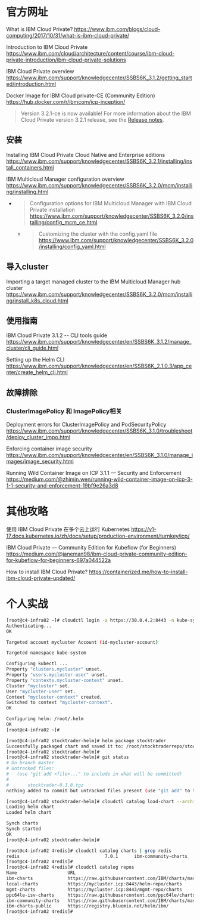 
# 官方网址

What is IBM Cloud Private? https://www.ibm.com/blogs/cloud-computing/2017/10/31/what-is-ibm-cloud-private/

Introduction to IBM Cloud Private https://www.ibm.com/cloud/architecture/content/course/ibm-cloud-private-introduction/ibm-cloud-private-solutions

IBM Cloud Private overview https://www.ibm.com/support/knowledgecenter/SSBS6K_3.1.2/getting_started/introduction.html

Docker Image for IBM Cloud private-CE (Community Edition) https://hub.docker.com/r/ibmcom/icp-inception/
> Version 3.2.1-ce is now available! For more information about the IBM Cloud Private version 3.2.1 release, see the [Release notes](https://www.ibm.com/support/knowledgecenter/SSBS6K_3.2.1/getting_started/whats_new.html).

## 安装

Installing IBM Cloud Private Cloud Native and Enterprise editions https://www.ibm.com/support/knowledgecenter/SSBS6K_3.2.1/installing/install_containers.html

IBM Multicloud Manager configuration overview https://www.ibm.com/support/knowledgecenter/SSBS6K_3.2.0/mcm/installing/installing.html
- > Configuration options for IBM Multicloud Manager with IBM Cloud Private installation https://www.ibm.com/support/knowledgecenter/SSBS6K_3.2.0/installing/config_mcm_ce.html
  * > Customizing the cluster with the config.yaml file https://www.ibm.com/support/knowledgecenter/SSBS6K_3.2.0/installing/config_yaml.html

## 导入cluster

Importing a target managed cluster to the IBM Multicloud Manager hub cluster https://www.ibm.com/support/knowledgecenter/SSBS6K_3.2.0/mcm/installing/install_k8s_cloud.html

## 使用指南

IBM Cloud Private 3.1.2 -- CLI tools guide https://www.ibm.com/support/knowledgecenter/en/SSBS6K_3.1.2/manage_cluster/cli_guide.html

Setting up the Helm CLI https://www.ibm.com/support/knowledgecenter/en/SSBS6K_2.1.0.3/app_center/create_helm_cli.html

## 故障排除

### ClusterImagePolicy 和 ImagePolicy相关

Deployment errors for ClusterImagePolicy and PodSecurityPolicy https://www.ibm.com/support/knowledgecenter/SSBS6K_3.1.0/troubleshoot/deploy_cluster_impo.html

Enforcing container image security https://www.ibm.com/support/knowledgecenter/en/SSBS6K_3.1.0/manage_images/image_security.html

Running Wild Container Image on ICP 3.1.1 — Security and Enforcement https://medium.com/@zhimin.wen/running-wild-container-image-on-icp-3-1-1-security-and-enforcement-19bf9e26a3d8

# 其他攻略

使用 IBM Cloud Private 在多个云上运行 Kubernetes https://v1-17.docs.kubernetes.io/zh/docs/setup/production-environment/turnkey/icp/

IBM Cloud Private — Community Edition for Kubeflow (for Beginners) https://medium.com/@janeman98/ibm-cloud-private-community-edition-for-kubeflow-for-beginners-697a044522a

How to install IBM Cloud Private? https://containerized.me/how-to-install-ibm-cloud-private-updated/

# 个人实战

```sh
[root@c4-infra02 ~]# cloudctl login -a https://30.0.4.2:8443 -n kube-system --skip-ssl-validation -u admin -p ${PASSWD}
Authenticating...
OK

Targeted account mycluster Account (id-mycluster-account)

Targeted namespace kube-system

Configuring kubectl ...
Property "clusters.mycluster" unset.
Property "users.mycluster-user" unset.
Property "contexts.mycluster-context" unset.
Cluster "mycluster" set.
User "mycluster-user" set.
Context "mycluster-context" created.
Switched to context "mycluster-context".
OK

Configuring helm: /root/.helm
OK
[root@c4-infra02 ~]#
```

```sh
[root@c4-infra02 stocktrader-helm]# helm package stocktrader
Successfully packaged chart and saved it to: /root/stocktraderrepo/stocktrader-helm/stocktrader-0.1.8.tgz
[root@c4-infra02 stocktrader-helm]#
[root@c4-infra02 stocktrader-helm]# git status
# On branch master
# Untracked files:
#   (use "git add <file>..." to include in what will be committed)
#
#       stocktrader-0.1.8.tgz
nothing added to commit but untracked files present (use "git add" to track)

[root@c4-infra02 stocktrader-helm]# cloudctl catalog load-chart --archive stocktrader-0.1.8.tgz --repo local-charts
Loading helm chart
Loaded helm chart

Synch charts
Synch started
OK
[root@c4-infra02 stocktrader-helm]#
```
```sh
[root@c4-infra02 4redis]# cloudctl catalog charts | grep redis
redis                                7.0.1      ibm-community-charts   Open source, advanced key-value store.
[root@c4-infra02 4redis]#
[root@c4-infra02 4redis]# cloudctl catalog repos
Name                   URL                                                                    Local
ibm-charts             https://raw.githubusercontent.com/IBM/charts/master/repo/stable/       false
local-charts           https://mycluster.icp:8443/helm-repo/charts                            true
mgmt-charts            https://mycluster.icp:8443/mgmt-repo/charts                            true
ppc64le-isv-charts     https://raw.githubusercontent.com/ppc64le/charts/master/repo/stable/   false
ibm-community-charts   https://raw.githubusercontent.com/IBM/charts/master/repo/community/    false
ibm-charts-public      https://registry.bluemix.net/helm/ibm/                                 false
[root@c4-infra02 4redis]#
```
